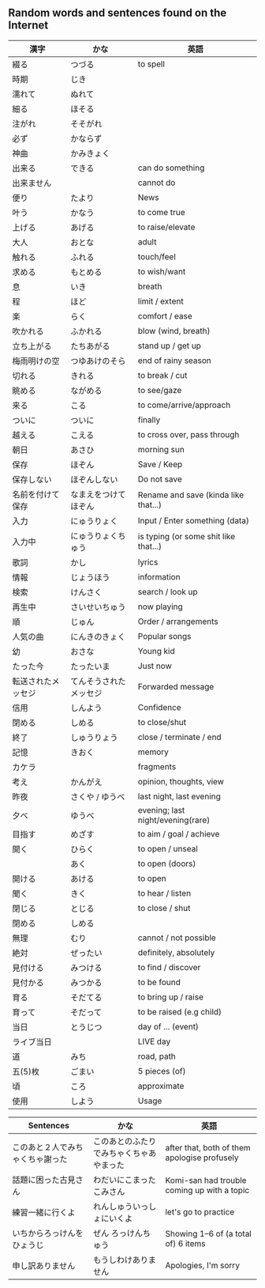 Random words and sentences found on the Internet
---

| 漢字 | かな | 英語 |
| ---- | ---- | ---- |
| 綴る | つづる | to spell |
| 時期 | じき |  |
| 濡れて | ぬれて |  |
| 細る	<br> | ほそる |  |
| 注がれ | そそがれ |  |
| 必ず | かならず |  |
| 神曲 | かみきょく |  |
| 出来る | できる | can do something |
| 出来ません |  | cannot do |
| 便り | たより | News |
| 叶う | かなう | to come true |
| 上げる | あげる | to raise/elevate |
| 大人 | おとな | adult |
| 触れる | ふれる | touch/feel |
| 求める | もとめる | to wish/want |
| 息 | いき | breath |
| 程 | ほど | limit / extent |
| 楽 | らく | comfort / ease |
| 吹かれる | ふかれる | blow (wind, breath) |
| 立ち上がる | たちあがる | stand up / get up |
| 梅雨明けの空 | つゆあけのそら | end of rainy season |
| 切れる | きれる | to break / cut |
| 眺める | ながめる | to see/gaze |
| 来る | こる | to come/arrive/approach |
| ついに | ついに | finally |
| 越える | こえる | to cross over, pass through |
| 朝日 | あさひ | morning sun |
| 保存 | ほぞん | Save / Keep |
| 保存しない | ほぞんしない | Do not save |
| 名前を付けて保存 | なまえをつけてほぞん | Rename and save (kinda like that...) |
| 入力 | にゅうりょく | Input / Enter something (data) |
| 入力中 | にゅうりょくちゅう | is typing (or some shit like that...) |
| 歌詞 | かし | lyrics |
| 情報 | じょうほう | information |
| 検索 | けんさく | search / look up |
| 再生中 | さいせいちゅう | now playing |
| 順 | じゅん | Order / arrangements |
| 人気の曲 | にんきのきょく | Popular songs |
| 幼 | おさな | Young kid |
| たった今 | たったいま | Just now |
| 転送されたメッセジ | てんそうされたメッセジ | Forwarded message |
| 信用 | しんよう | Confidence |
| 閉める | しめる | to close/shut |
| 終了 | しゅうりょう | close / terminate / end |
| 記憶 | きおく | memory |
| カケラ |  | fragments |
| 考え | かんがえ | opinion, thoughts, view |
| 昨夜 | さくや / ゆうべ | last night, last evening |
| 夕べ | ゆうべ | evening; last night/evening(rare) |
| 目指す | めざす | to aim / goal / achieve |
| 開く | ひらく | to open / unseal |
|  | あく | to open (doors) |
| 開ける | あける | to open |
| 聞く | きく | to hear / listen |
| 閉じる | とじる | to close / shut |
| 閉める | しめる |  |
| 無理 | むり | cannot / not possible |
| 絶対 | ぜったい | definitely, absolutely |
| 見付ける | みつける | to find / discover |
| 見付かる | みつかる | to be found |
| 育る | そだてる | to bring up / raise |
| 育って | そだって | to be raised (e.g child) |
| 当日 | とうじつ | day of ... (event) |
| ライブ当日 |  | LIVE day |
| 道 | みち | road, path |
| 五(5)枚 | ごまい | 5 pieces (of) |
| 頃 | ころ | approximate |
| 使用 | しよう | Usage |




| Sentences | かな | 英語 |
| ---- | ---- | ---- |
| このあと２人でみちゃくちゃ謝った | このあとのふたりでみちゃくちゃあやまった | after that, both of them apologise profusely |
| 話題に困った古見さん | わだいにこまったこみさん | Komi-san had trouble coming up with a topic |
| 練習一緒に行くよ | れんしゅういっしょにいくよ | let's go to practice |
| いちからろっけんをひょうじ | ぜん ろっけんちゅう | Showing 1–6 of (a total of) 6 items |
| 申し訳ありません  	 | もうしわけありません  	  | Apologies, I'm sorry |
